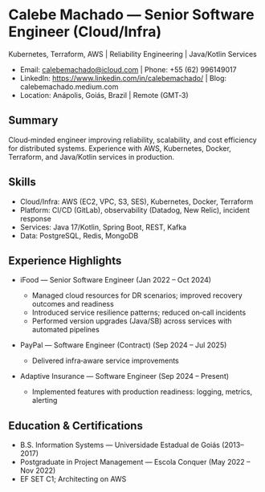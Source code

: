 # Calebe Machado — Senior Software Engineer (Cloud/Infra)
Kubernetes, Terraform, AWS | Reliability Engineering | Java/Kotlin Services

- Email: calebemachado@icloud.com  |  Phone: +55 (62) 996149017
- LinkedIn: https://www.linkedin.com/in/calebemachado/  |  Blog: calebemachado.medium.com
- Location: Anápolis, Goiás, Brazil | Remote (GMT‑3)

## Summary
Cloud‑minded engineer improving reliability, scalability, and cost efficiency for distributed systems. Experience with AWS, Kubernetes, Docker, Terraform, and Java/Kotlin services in production.

## Skills
- Cloud/Infra: AWS (EC2, VPC, S3, SES), Kubernetes, Docker, Terraform
- Platform: CI/CD (GitLab), observability (Datadog, New Relic), incident response
- Services: Java 17/Kotlin, Spring Boot, REST, Kafka
- Data: PostgreSQL, Redis, MongoDB

## Experience Highlights
- iFood — Senior Software Engineer (Jan 2022 – Oct 2024)
  - Managed cloud resources for DR scenarios; improved recovery outcomes and readiness
  - Introduced service resilience patterns; reduced on‑call incidents
  - Performed version upgrades (Java/SB) across services with automated pipelines

- PayPal — Software Engineer (Contract) (Sep 2024 – Jul 2025)
  - Delivered infra‑aware service improvements

- Adaptive Insurance — Software Engineer (Sep 2024 – Present)
  - Implemented features with production readiness: logging, metrics, alerting

## Education & Certifications
- B.S. Information Systems — Universidade Estadual de Goiás (2013–2017)
- Postgraduate in Project Management — Escola Conquer (May 2022 – Nov 2022)
- EF SET C1; Architecting on AWS
